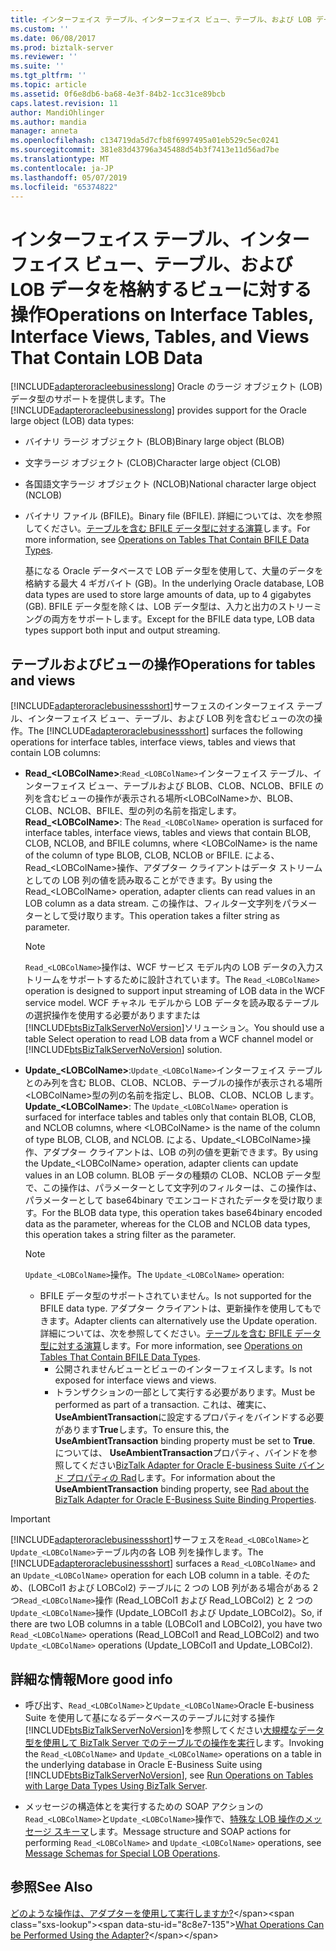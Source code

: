 ```yaml
---
title: インターフェイス テーブル、インターフェイス ビュー、テーブル、および LOB データを格納するビューに対する操作 |Microsoft Docs
ms.custom: ''
ms.date: 06/08/2017
ms.prod: biztalk-server
ms.reviewer: ''
ms.suite: ''
ms.tgt_pltfrm: ''
ms.topic: article
ms.assetid: 0f6e8db6-ba68-4e3f-84b2-1cc31ce89bcb
caps.latest.revision: 11
author: MandiOhlinger
ms.author: mandia
manager: anneta
ms.openlocfilehash: c134719da5d7cfb8f6997495a01eb529c5ec0241
ms.sourcegitcommit: 381e83d43796a345488d54b3f7413e11d56ad7be
ms.translationtype: MT
ms.contentlocale: ja-JP
ms.lasthandoff: 05/07/2019
ms.locfileid: "65374822"
---
```

# <a name="operations-on-interface-tables-interface-views-tables-and-views-that-contain-lob-data"></a><span data-ttu-id="8c8e7-102">インターフェイス テーブル、インターフェイス ビュー、テーブル、および LOB データを格納するビューに対する操作</span><span class="sxs-lookup"><span data-stu-id="8c8e7-102">Operations on Interface Tables, Interface Views, Tables, and Views That Contain LOB Data</span></span>
<span data-ttu-id="8c8e7-103">[!INCLUDE[adapteroracleebusinesslong](../../includes/adapteroracleebusinesslong-md.md)] Oracle のラージ オブジェクト (LOB) データ型のサポートを提供します。</span><span class="sxs-lookup"><span data-stu-id="8c8e7-103">The [!INCLUDE[adapteroracleebusinesslong](../../includes/adapteroracleebusinesslong-md.md)] provides support for the Oracle large object (LOB) data types:</span></span>  
  
- <span data-ttu-id="8c8e7-104">バイナリ ラージ オブジェクト (BLOB)</span><span class="sxs-lookup"><span data-stu-id="8c8e7-104">Binary large object (BLOB)</span></span>  
  
- <span data-ttu-id="8c8e7-105">文字ラージ オブジェクト (CLOB)</span><span class="sxs-lookup"><span data-stu-id="8c8e7-105">Character large object (CLOB)</span></span>  
  
- <span data-ttu-id="8c8e7-106">各国語文字ラージ オブジェクト (NCLOB)</span><span class="sxs-lookup"><span data-stu-id="8c8e7-106">National character large object (NCLOB)</span></span>  
  
- <span data-ttu-id="8c8e7-107">バイナリ ファイル (BFILE)。</span><span class="sxs-lookup"><span data-stu-id="8c8e7-107">Binary file (BFILE).</span></span> <span data-ttu-id="8c8e7-108">詳細については、次を参照してください。[テーブルを含む BFILE データ型に対する演算](../../adapters-and-accelerators/adapter-oracle-ebs/operations-on-tables-that-contain-bfile-data-types.md)します。</span><span class="sxs-lookup"><span data-stu-id="8c8e7-108">For more information, see [Operations on Tables That Contain BFILE Data Types](../../adapters-and-accelerators/adapter-oracle-ebs/operations-on-tables-that-contain-bfile-data-types.md).</span></span>  
  
  <span data-ttu-id="8c8e7-109">基になる Oracle データベースで LOB データ型を使用して、大量のデータを格納する最大 4 ギガバイト (GB)。</span><span class="sxs-lookup"><span data-stu-id="8c8e7-109">In the underlying Oracle database, LOB data types are used to store large amounts of data, up to 4 gigabytes (GB).</span></span> <span data-ttu-id="8c8e7-110">BFILE データ型を除くは、LOB データ型は、入力と出力のストリーミングの両方をサポートします。</span><span class="sxs-lookup"><span data-stu-id="8c8e7-110">Except for the BFILE data type, LOB data types support both input and output streaming.</span></span>  

## <a name="operations-for-tables-and-views"></a><span data-ttu-id="8c8e7-111">テーブルおよびビューの操作</span><span class="sxs-lookup"><span data-stu-id="8c8e7-111">Operations for tables and views</span></span>  
 <span data-ttu-id="8c8e7-112">[!INCLUDE[adapteroraclebusinessshort](../../includes/adapteroraclebusinessshort-md.md)]サーフェスのインターフェイス テーブル、インターフェイス ビュー、テーブル、および LOB 列を含むビューの次の操作。</span><span class="sxs-lookup"><span data-stu-id="8c8e7-112">The [!INCLUDE[adapteroraclebusinessshort](../../includes/adapteroraclebusinessshort-md.md)] surfaces the following operations for interface tables, interface views, tables and views that contain LOB columns:</span></span>  
  
- <span data-ttu-id="8c8e7-113">**Read_\<LOBColName\>**:`Read_<LOBColName>`インターフェイス テーブル、インターフェイス ビュー、テーブルおよび BLOB、CLOB、NCLOB、BFILE の列を含むビューの操作が表示される場所\<LOBColName\>か、BLOB、CLOB、NCLOB、BFILE、型の列の名前を指定します。</span><span class="sxs-lookup"><span data-stu-id="8c8e7-113">**Read_\<LOBColName\>**: The `Read_<LOBColName>` operation is surfaced for interface tables, interface views, tables and views that contain BLOB, CLOB, NCLOB, and BFILE columns, where \<LOBColName\> is the name of the column of type BLOB, CLOB, NCLOB or BFILE.</span></span> <span data-ttu-id="8c8e7-114">による、Read_\<LOBColName\>操作、アダプター クライアントはデータ ストリームとしての LOB 列の値を読み取ることができます。</span><span class="sxs-lookup"><span data-stu-id="8c8e7-114">By using the Read_\<LOBColName\> operation, adapter clients can read values in an LOB column as a data stream.</span></span> <span data-ttu-id="8c8e7-115">この操作は、フィルター文字列をパラメーターとして受け取ります。</span><span class="sxs-lookup"><span data-stu-id="8c8e7-115">This operation takes a filter string as parameter.</span></span>  
  
  > [!NOTE]
  >  <span data-ttu-id="8c8e7-116">`Read_<LOBColName>`操作は、WCF サービス モデル内の LOB データの入力ストリームをサポートするために設計されています。</span><span class="sxs-lookup"><span data-stu-id="8c8e7-116">The `Read_<LOBColName>` operation is designed to support input streaming of LOB data in the WCF service model.</span></span> <span data-ttu-id="8c8e7-117">WCF チャネル モデルから LOB データを読み取るテーブルの選択操作を使用する必要がありますまたは[!INCLUDE[btsBizTalkServerNoVersion](../../includes/btsbiztalkservernoversion-md.md)]ソリューション。</span><span class="sxs-lookup"><span data-stu-id="8c8e7-117">You should use a table Select operation to read LOB data from a WCF channel model or [!INCLUDE[btsBizTalkServerNoVersion](../../includes/btsbiztalkservernoversion-md.md)] solution.</span></span>  
  
- <span data-ttu-id="8c8e7-118">**Update_\<LOBColName\>**:`Update_<LOBColName>`インターフェイス テーブルとのみ列を含む BLOB、CLOB、NCLOB、テーブルの操作が表示される場所\<LOBColName\>型の列の名前を指定し、BLOB、CLOB、NCLOB します。</span><span class="sxs-lookup"><span data-stu-id="8c8e7-118">**Update_\<LOBColName\>**: The `Update_<LOBColName>` operation is surfaced for interface tables and tables only that contain BLOB, CLOB, and NCLOB columns, where \<LOBColName\> is the name of the column of type BLOB, CLOB, and NCLOB.</span></span> <span data-ttu-id="8c8e7-119">による、Update_\<LOBColName\>操作、アダプター クライアントは、LOB の列の値を更新できます。</span><span class="sxs-lookup"><span data-stu-id="8c8e7-119">By using the Update_\<LOBColName\> operation, adapter clients can update values in an LOB column.</span></span> <span data-ttu-id="8c8e7-120">BLOB データの種類の CLOB、NCLOB データ型で、この操作は、パラメーターとして文字列のフィルターは、この操作は、パラメーターとして base64binary でエンコードされたデータを受け取ります。</span><span class="sxs-lookup"><span data-stu-id="8c8e7-120">For the BLOB data type, this operation takes base64binary encoded data as the parameter, whereas for the CLOB and NCLOB data types, this operation takes a string filter as the parameter.</span></span>  
  
  > [!NOTE]
  >  <span data-ttu-id="8c8e7-121">`Update_<LOBColName>`操作。</span><span class="sxs-lookup"><span data-stu-id="8c8e7-121">The `Update_<LOBColName>` operation:</span></span>  
  > 
  > - <span data-ttu-id="8c8e7-122">BFILE データ型のサポートされていません。</span><span class="sxs-lookup"><span data-stu-id="8c8e7-122">Is not supported for the BFILE data type.</span></span> <span data-ttu-id="8c8e7-123">アダプター クライアントは、更新操作を使用してもできます。</span><span class="sxs-lookup"><span data-stu-id="8c8e7-123">Adapter clients can alternatively use the Update operation.</span></span> <span data-ttu-id="8c8e7-124">詳細については、次を参照してください。[テーブルを含む BFILE データ型に対する演算](../../adapters-and-accelerators/adapter-oracle-ebs/operations-on-tables-that-contain-bfile-data-types.md)します。</span><span class="sxs-lookup"><span data-stu-id="8c8e7-124">For more information, see [Operations on Tables That Contain BFILE Data Types](../../adapters-and-accelerators/adapter-oracle-ebs/operations-on-tables-that-contain-bfile-data-types.md).</span></span>  
  >   -   <span data-ttu-id="8c8e7-125">公開されませんビューとビューのインターフェイスします。</span><span class="sxs-lookup"><span data-stu-id="8c8e7-125">Is not exposed for interface views and views.</span></span>  
  >   -   <span data-ttu-id="8c8e7-126">トランザクションの一部として実行する必要があります。</span><span class="sxs-lookup"><span data-stu-id="8c8e7-126">Must be performed as part of a transaction.</span></span> <span data-ttu-id="8c8e7-127">これは、確実に、 **UseAmbientTransaction**に設定するプロパティをバインドする必要があります**True**します。</span><span class="sxs-lookup"><span data-stu-id="8c8e7-127">To ensure this, the **UseAmbientTransaction** binding property must be set to **True**.</span></span> <span data-ttu-id="8c8e7-128">については、 **UseAmbientTransaction**プロパティ、バインドを参照してください[BizTalk Adapter for Oracle E-business Suite バインド プロパティの Rad](../../adapters-and-accelerators/adapter-oracle-ebs/read-about-the-biztalk-adapter-for-oracle-e-business-suite-binding-properties.md)します。</span><span class="sxs-lookup"><span data-stu-id="8c8e7-128">For information about the **UseAmbientTransaction** binding property, see [Rad about the  BizTalk Adapter for Oracle E-Business Suite Binding Properties](../../adapters-and-accelerators/adapter-oracle-ebs/read-about-the-biztalk-adapter-for-oracle-e-business-suite-binding-properties.md).</span></span>  
  
> [!IMPORTANT]
>  <span data-ttu-id="8c8e7-129">[!INCLUDE[adapteroraclebusinessshort](../../includes/adapteroraclebusinessshort-md.md)]サーフェスを`Read_<LOBColName>`と`Update_<LOBColName>`テーブル内の各 LOB 列を操作します。</span><span class="sxs-lookup"><span data-stu-id="8c8e7-129">The [!INCLUDE[adapteroraclebusinessshort](../../includes/adapteroraclebusinessshort-md.md)] surfaces a `Read_<LOBColName>` and an `Update_<LOBColName>` operation for each LOB column in a table.</span></span> <span data-ttu-id="8c8e7-130">そのため、(LOBCol1 および LOBCol2) テーブルに 2 つの LOB 列がある場合がある 2 つ`Read_<LOBColName>`操作 (Read_LOBCol1 および Read_LOBCol2) と 2 つの`Update_<LOBColName>`操作 (Update_LOBCol1 および Update_LOBCol2)。</span><span class="sxs-lookup"><span data-stu-id="8c8e7-130">So, if there are two LOB columns in a table (LOBCol1 and LOBCol2), you have two `Read_<LOBColName>` operations (Read_LOBCol1 and Read_LOBCol2) and two `Update_<LOBColName>` operations (Update_LOBCol1 and Update_LOBCol2).</span></span>  
  
## <a name="more-good-info"></a><span data-ttu-id="8c8e7-131">詳細な情報</span><span class="sxs-lookup"><span data-stu-id="8c8e7-131">More good info</span></span>  
  
- <span data-ttu-id="8c8e7-132">呼び出す、`Read_<LOBColName>`と`Update_<LOBColName>`Oracle E-business Suite を使用して基になるデータベースのテーブルに対する操作[!INCLUDE[btsBizTalkServerNoVersion](../../includes/btsbiztalkservernoversion-md.md)]を参照してください[大規模なデータ型を使用して BizTalk Server でのテーブルでの操作を実行](../../adapters-and-accelerators/adapter-sql/run-operations-on-tables-and-views-with-large-data-types-using-the-sql-adapter.md)します。</span><span class="sxs-lookup"><span data-stu-id="8c8e7-132">Invoking the `Read_<LOBColName>` and `Update_<LOBColName>` operations on a table in the underlying database in Oracle E-Business Suite using [!INCLUDE[btsBizTalkServerNoVersion](../../includes/btsbiztalkservernoversion-md.md)], see [Run Operations on Tables with Large Data Types Using BizTalk Server](../../adapters-and-accelerators/adapter-sql/run-operations-on-tables-and-views-with-large-data-types-using-the-sql-adapter.md).</span></span>  
  
- <span data-ttu-id="8c8e7-133">メッセージの構造体とを実行するための SOAP アクションの`Read_<LOBColName>`と`Update_<LOBColName>`操作で、[特殊な LOB 操作のメッセージ スキーマ](../../adapters-and-accelerators/adapter-oracle-ebs/message-schemas-for-special-lob-operations1.md)します。</span><span class="sxs-lookup"><span data-stu-id="8c8e7-133">Message structure and SOAP actions for performing `Read_<LOBColName>` and `Update_<LOBColName>` operations, see [Message Schemas for Special LOB Operations](../../adapters-and-accelerators/adapter-oracle-ebs/message-schemas-for-special-lob-operations1.md).</span></span>  
  
## <a name="see-also"></a><span data-ttu-id="8c8e7-134">参照</span><span class="sxs-lookup"><span data-stu-id="8c8e7-134">See Also</span></span>  
 <span data-ttu-id="8c8e7-135">[どのような操作は、アダプターを使用して実行しますか?](https://msdn.microsoft.com/library/cc185219(v=bts.10).aspx)</span><span class="sxs-lookup"><span data-stu-id="8c8e7-135">[What Operations Can be Performed Using the Adapter?](https://msdn.microsoft.com/library/cc185219(v=bts.10).aspx)</span></span>